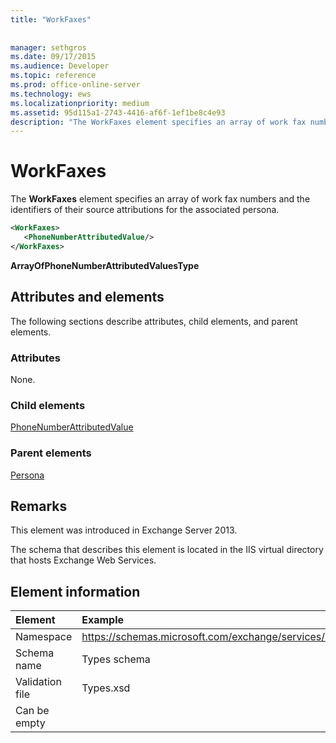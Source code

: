 ```yaml
---
title: "WorkFaxes"
 
 
manager: sethgros
ms.date: 09/17/2015
ms.audience: Developer
ms.topic: reference
ms.prod: office-online-server
ms.technology: ews
ms.localizationpriority: medium
ms.assetid: 95d115a1-2743-4416-af6f-1ef1be8c4e93
description: "The WorkFaxes element specifies an array of work fax numbers and the identifiers of their source attributions for the associated persona."
---
```


# WorkFaxes

The **WorkFaxes** element specifies an array of work fax numbers and the identifiers of their source attributions for the associated persona. 
  
```XML
<WorkFaxes>
   <PhoneNumberAttributedValue/>
</WorkFaxes>
```

 **ArrayOfPhoneNumberAttributedValuesType**
## Attributes and elements

The following sections describe attributes, child elements, and parent elements.
  
### Attributes

None.
  
### Child elements

[PhoneNumberAttributedValue](phonenumberattributedvalue.md)
  
### Parent elements

[Persona](persona.md)
  
## Remarks

This element was introduced in Exchange Server 2013.
  
The schema that describes this element is located in the IIS virtual directory that hosts Exchange Web Services.
  
## Element information

|Element|Example|
|:-----|:-----|
|Namespace  <br/> |https://schemas.microsoft.com/exchange/services/2006/types  <br/> |
|Schema name  <br/> |Types schema  <br/> |
|Validation file  <br/> |Types.xsd  <br/> |
|Can be empty  <br/> ||
   

